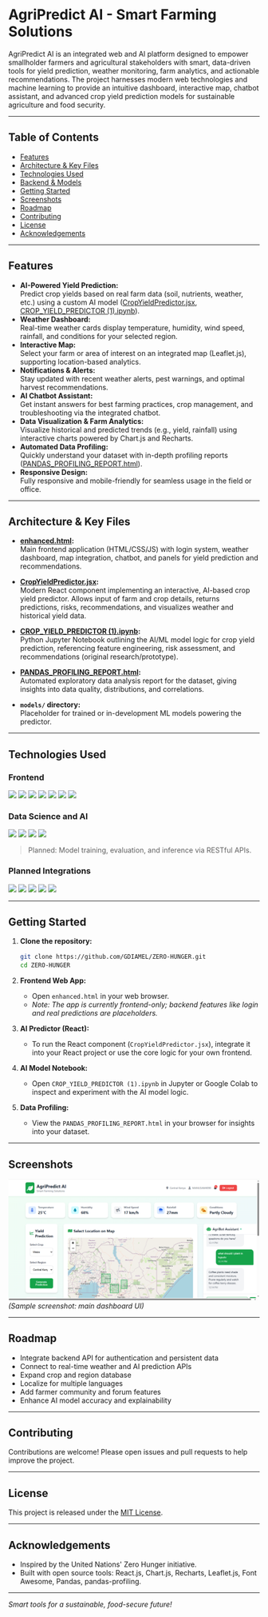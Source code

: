# AgriPredict AI - Smart Farming Solutions

AgriPredict AI is an integrated web and AI platform designed to empower smallholder farmers and agricultural stakeholders with smart, data-driven tools for yield prediction, weather monitoring, farm analytics, and actionable recommendations. The project harnesses modern web technologies and machine learning to provide an intuitive dashboard, interactive map, chatbot assistant, and advanced crop yield prediction models for sustainable agriculture and food security.

---

## Table of Contents

- [Features](#features)
- [Architecture & Key Files](#architecture--key-files)
- [Technologies Used](#technologies-used)
- [Backend & Models](#backend--models)
- [Getting Started](#getting-started)
- [Screenshots](#screenshots)
- [Roadmap](#roadmap)
- [Contributing](#contributing)
- [License](#license)
- [Acknowledgements](#acknowledgements)

---

## Features

- **AI-Powered Yield Prediction:**  
  Predict crop yields based on real farm data (soil, nutrients, weather, etc.) using a custom AI model ([CropYieldPredictor.jsx](#cropyieldpredictorjsx), [CROP_YIELD_PREDICTOR (1).ipynb](#crop_yield_predictor-1ipynb)).
- **Weather Dashboard:**  
  Real-time weather cards display temperature, humidity, wind speed, rainfall, and conditions for your selected region.
- **Interactive Map:**  
  Select your farm or area of interest on an integrated map (Leaflet.js), supporting location-based analytics.
- **Notifications & Alerts:**  
  Stay updated with recent weather alerts, pest warnings, and optimal harvest recommendations.
- **AI Chatbot Assistant:**  
  Get instant answers for best farming practices, crop management, and troubleshooting via the integrated chatbot.
- **Data Visualization & Farm Analytics:**  
  Visualize historical and predicted trends (e.g., yield, rainfall) using interactive charts powered by Chart.js and Recharts.
- **Automated Data Profiling:**  
  Quickly understand your dataset with in-depth profiling reports ([PANDAS_PROFILING_REPORT.html](#pandas_profiling_reporthtml)).
- **Responsive Design:**  
  Fully responsive and mobile-friendly for seamless usage in the field or office.

---

## Architecture & Key Files

- **[enhanced.html](enhanced.html):**  
  Main frontend application (HTML/CSS/JS) with login system, weather dashboard, map integration, chatbot, and panels for yield prediction and recommendations.

- **[CropYieldPredictor.jsx](CropYieldPredictor.jsx):**  
  Modern React component implementing an interactive, AI-based crop yield predictor. Allows input of farm and crop details, returns predictions, risks, recommendations, and visualizes weather and historical yield data.

- **[CROP_YIELD_PREDICTOR (1).ipynb](CROP_YIELD_PREDICTOR%20(1).ipynb):**  
  Python Jupyter Notebook outlining the AI/ML model logic for crop yield prediction, referencing feature engineering, risk assessment, and recommendations (original research/prototype).

- **[PANDAS_PROFILING_REPORT.html](PANDAS_PROFILING_REPORT.html):**  
  Automated exploratory data analysis report for the dataset, giving insights into data quality, distributions, and correlations.

- **`models/` directory:**  
  Placeholder for trained or in-development ML models powering the predictor.

---

## Technologies Used

### Frontend

<img src="https://img.shields.io/badge/HTML5-E34F26?style=for-the-badge&logo=html5&logoColor=white" height="30"/>
<img src="https://img.shields.io/badge/CSS3-1572B6?style=for-the-badge&logo=css3&logoColor=white" height="30"/>
<img src="https://img.shields.io/badge/React.js-61DAFB?style=for-the-badge&logo=react&logoColor=black" height="30"/>
<img src="https://img.shields.io/badge/Font%20Awesome-339AF0?style=for-the-badge&logo=fontawesome&logoColor=white" height="30"/>
<img src="https://img.shields.io/badge/Chart.js-F5788D?style=for-the-badge&logo=chartdotjs&logoColor=white" height="30"/>
<img src="https://img.shields.io/badge/Recharts-FF6F61?style=for-the-badge&logo=recharts&logoColor=white" height="30"/>
<img src="https://img.shields.io/badge/Leaflet.js-199900?style=for-the-badge&logo=leaflet&logoColor=white" height="30"/>

### Data Science and AI

<img src="https://img.shields.io/badge/Python-3776AB?style=for-the-badge&logo=python&logoColor=white" height="30"/>
<img src="https://img.shields.io/badge/Pandas-150458?style=for-the-badge&logo=pandas&logoColor=white" height="30"/>
<img src="https://img.shields.io/badge/Jupyter-F37626?style=for-the-badge&logo=jupyter&logoColor=white" height="30"/>
<img src="https://img.shields.io/badge/pandas--profiling-003B57?style=for-the-badge&logo=python&logoColor=white" height="30"/>

> Planned: Model training, evaluation, and inference via RESTful APIs.

### Planned Integrations

<img src="https://img.shields.io/badge/Java-007396?style=for-the-badge&logo=java&logoColor=white" height="30"/>
<img src="https://img.shields.io/badge/Spring%20Boot-6DB33F?style=for-the-badge&logo=springboot&logoColor=white" height="30"/>
<img src="https://img.shields.io/badge/REST%20API-FF6F00?style=for-the-badge&logo=api&logoColor=white" height="30"/>
<img src="https://img.shields.io/badge/Weather%20API-1E90FF?style=for-the-badge&logo=OpenWeather&logoColor=white" height="30"/>
<img src="https://img.shields.io/badge/AI--Driven%20Prediction-FF4081?style=for-the-badge&logo=tensorflow&logoColor=white" height="30"/>



---

## Getting Started

1. **Clone the repository:**
   ```bash
   git clone https://github.com/GDIAMEL/ZERO-HUNGER.git
   cd ZERO-HUNGER
   ```

2. **Frontend Web App:**
   - Open `enhanced.html` in your web browser.
   - *Note: The app is currently frontend-only; backend features like login and real predictions are placeholders.*

3. **AI Predictor (React):**
   - To run the React component (`CropYieldPredictor.jsx`), integrate it into your React project or use the core logic for your own frontend.

4. **AI Model Notebook:**
   - Open `CROP_YIELD_PREDICTOR (1).ipynb` in Jupyter or Google Colab to inspect and experiment with the AI model logic.

5. **Data Profiling:**
   - View the `PANDAS_PROFILING_REPORT.html` in your browser for insights into your dataset.

---

## Screenshots

![AgriPredict AI Dashboard](AGRI%20AI.PNG)
*(Sample screenshot: main dashboard UI)*

---

## Roadmap

- Integrate backend API for authentication and persistent data
- Connect to real-time weather and AI prediction APIs
- Expand crop and region database
- Localize for multiple languages
- Add farmer community and forum features
- Enhance AI model accuracy and explainability

---

## Contributing

Contributions are welcome! Please open issues and pull requests to help improve the project.

---

## License

This project is released under the [MIT License](LICENSE).

---

## Acknowledgements

- Inspired by the United Nations' Zero Hunger initiative.
- Built with open source tools: React.js, Chart.js, Recharts, Leaflet.js, Font Awesome, Pandas, pandas-profiling.

---

*Smart tools for a sustainable, food-secure future!*
